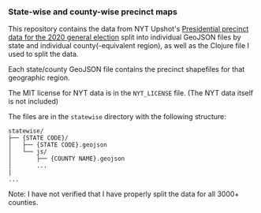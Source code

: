 ### State-wise and county-wise precinct maps

This repository contains the data from NYT Upshot's [Presidential precinct data for the 2020 general election](https://github.com/TheUpshot/presidential-precinct-map-2020) split into individual GeoJSON files by state and individual county(-equivalent region), as well as the Clojure file I used to split the data.

Each state/county GeoJSON file contains the precinct shapefiles for that geographic region.

The MIT license for NYT data is in the `NYT_LICENSE` file. (The NYT data itself is not included)

The files are in the `statewise` directory with the following structure:  

```
statewise/  
├── {STATE CODE}/  
│   ├── {STATE CODE}.geojson  
│   └── js/  
│       ├── {COUNTY NAME}.geojson  
│       ...  
|         
...
```


Note: I have not verified that I have properly split the data for all 3000+ counties.
